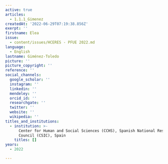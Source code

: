 ```yaml
---
active: true
articles:
  - 1.1.1_Gimenez
createdAt: '2022-06-29T07:19:38.856Z'
exerpt: ''
firstname: Elea
issue:
  - content/issues/HCERES - PFUE 2022.md
language:
  - English
lastname: Giménez-Toledo
picture: ''
picture_copyright: ''
reference: ''
social_channels:
  google_scholar: ''
  instagram: ''
  linkedin: ''
  mendeley: ''
  orcid_id: ''
  researchgate: ''
  twitter: ''
  website: ''
  wikipedia: ''
titles_and_institutions:
  - institution: >-
      Center for Human and Social Sciences (CCHS), Spanish National Research
      Council (CSIC), Spain
    titles: []
years:
  - 2022

---
```


